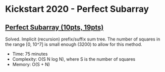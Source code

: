 # Kickstart 2020 - Perfect Subarray

## [Perfect Subarray (10pts, 19pts)](https://codingcompetitions.withgoogle.com/kickstart/round/000000000019ff43/00000000003381cb)

Solved. Implicit (recursion) prefix/suffix sum tree.
The number of squares in the range [0, 10^7] is small enough (3200)
to allow for this method.

* Time: 75 minutes
* Complexity: O(S N log N), where S is the number of squares
* Memory: O(S + N)
